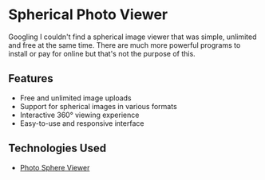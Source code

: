 # Spherical Photo Viewer
Googling I couldn't find a spherical image viewer that was simple, unlimited and free at the same time. There are much more powerful programs to install or pay for online but that's not the purpose of this.

## Features

- Free and unlimited image uploads
- Support for spherical images in various formats
- Interactive 360° viewing experience
- Easy-to-use and responsive interface

## Technologies Used
- [Photo Sphere Viewer](https://photo-sphere-viewer.js.org)